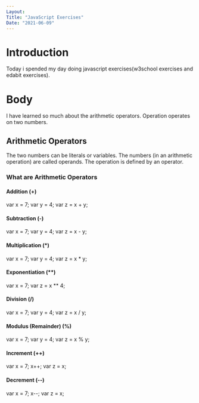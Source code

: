 ```yaml
---
Layout:
Title: "JavaScript Exercises"
Date: "2021-06-09"
---
```


# Introduction

Today i spended my day doing javascript exercises(w3school exercises and edabit exercises).

# Body

I have learned so much about the arithmetic operators. Operation operates on two numbers.

## Arithmetic Operators

The two numbers can be literals or variables. 
The numbers (in an arithmetic operation) are called operands.
The operation is defined by an operator.

### What are Arithmetic Operators

#### Addition (+)

var x = 7;
var y = 4;
var z = x + y;

#### Subtraction (-) 

var x = 7;
var y = 4;
var z = x - y;

#### Multiplication (*)

var x = 7;
var y = 4;
var z = x * y;

#### Exponentiation (**)

var x = 7;
var z = x ** 4; 

#### Division (/)

var x = 7;
var y = 4;
var z = x / y;

#### Modulus (Remainder) (%)

var x = 7;
var y = 4;
var z = x % y;


#### Increment (++)

var x = 7;
x++;
var z = x;

#### Decrement (--)

var x = 7;
x--;
var z = x;